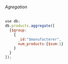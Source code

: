 ###### Agregation
```javascript
use db;
db.products.aggregate([
  {$group:
    {
      _id:"$manufacterer",
      num_products:{$sum:1}
    }
  }
]);
```

